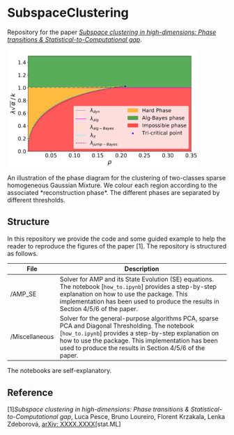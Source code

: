# SubspaceClustering

Repository for the paper [*Subspace clustering in high-dimensions: Phase transitions \& Statistical-to-Computational gap*](https://arxiv.org/abs/XXXX.XXXX). 

<p float="left">
  <img src="https://github.com/lucpoisson/SubspaceClustering/blob/main/Figures/subspace2.png" height="270" />
</p>
An illustration of the phase diagram for the clustering of two-classes sparse homogeneous Gaussian Mixture. We colour each region according to the associated *reconstruction phase*. The different phases are separated by different thresholds. 

## Structure

In this repository we provide the code and some guided example to help the reader to reproduce the figures of the paper [1]. The repository is structured as follows.

| File                          | Description                                                                                                                                                    |
|-------------------------------|----------------------------------------------------------------------------------------------------------------------------------------------------------------|
|/AMP_SE| Solver for AMP and its State Evolution (SE) equations. The notebook [```how_to.ipynb```] provides a step-by-step explanation on how to use the package. This implementation has been used to produce the results in Section 4/5/6 of the paper.           |
| /Miscellaneous | Solver for the general-purpose algorithms PCA, sparse PCA and Diagonal Thresholding. The notebook [```how_to.ipynb```] provides a step-by-step explanation on how to use the package. This implementation has been used to produce the results in Section 4/5/6 of the paper.                  |


The notebooks are self-explanatory.

## Reference

[1]*Subspace clustering in high-dimensions: Phase transitions \& Statistical-to-Computational gap*,
Luca Pesce, Bruno Loureiro, Florent Krzakala, Lenka Zdeborová, [arXiv: XXXX.XXXX](https://arxiv.org/abs/XXXX.XXXX)[stat.ML]

